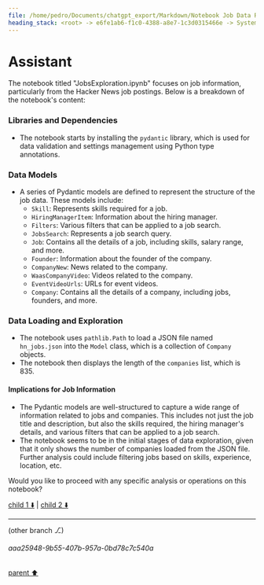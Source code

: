 ```yaml
---
file: /home/pedro/Documents/chatgpt_export/Markdown/Notebook Job Data Retrieval.md
heading_stack: <root> -> e6fe1ab6-f1c0-4388-a8e7-1c3d0315466e -> System -> 24b915fb-e8ff-4102-a875-7f7ea2e2a439 -> System -> aaa2b941-2299-4711-b7fd-52b2da380ed6 -> User -> 6b4fac93-b94a-4f43-82b6-a7a4868044f3 -> Assistant -> c63832c2-df1d-4483-aa9f-ab7e910c8f16 -> Tool -> generated by datamodel-codegen: -> filename:  hn_jobs.json -> timestamp: 2023-09-25T20:22:55+00:00 -> 7b502702-4ce6-40b4-a0ef-439d804f78d0 -> Assistant -> aaa2543c-cd16-4a49-a6dd-36e85c82c60d -> User -> e4e1553a-f7a4-423f-9b5e-134aa2af861c -> Assistant -> 1ca395da-d1b3-4508-8161-5abf783be70e -> Tool -> generated by datamodel-codegen: -> filename:  hn_jobs.json -> timestamp: 2023-09-25T20:22:55+00:00 -> Show a random company -> 5d3bf0ba-b6ce-43f7-a5ca-3fb27a031604 -> Assistant -> aaa20425-66a2-4835-8049-deec7f8467e5 -> User -> 8b440c17-4bdf-495b-b2ae-dc5e8dd7d533 -> Assistant -> 9109e1e2-41f1-493c-b9fa-e314ed35a8ff -> Tool -> generated by datamodel-codegen: -> filename:  hn_jobs.json -> timestamp: 2023-09-25T20:22:55+00:00 -> Show a random company -> 4e987c7e-6f39-476e-ad69-a6cf0713e1ed -> Assistant -> aaa27db9-6747-43da-8090-16c8aa422c6e -> User -> b15cc185-bd79-4692-9c5e-7a893c810569 -> Assistant -> 97ca0ab7-bc48-4897-9931-1d973fd70e02 -> Tool -> generated by datamodel-codegen: -> filename:  hn_jobs.json -> timestamp: 2023-09-25T20:22:55+00:00 -> Show a random company -> 5eff3979-8823-494c-9df9-cb5f88db426e -> Assistant -> 150d31f9-c649-4cb9-a257-f43b09a2e0b8 -> Tool -> Information Related to Job Openings -> 43f9b0f0-a070-41d9-9d64-5204f759d079 -> Assistant -> aaa28917-1835-4887-87e5-a45617870c70 -> User -> debbc83c-7055-4385-96af-f7224ba79aef -> Assistant -> 4eda622a-65b1-480f-9651-9bbbf2b5f8a2 -> Tool -> generated by datamodel-codegen: -> filename:  hn_jobs.json -> timestamp: 2023-09-25T20:22:55+00:00 -> Show a random company -> 68de6d01-cbe5-4879-9966-232d424cb1ba -> Assistant
---
```

# Assistant

The notebook titled "JobsExploration.ipynb" focuses on job information, particularly from the Hacker News job postings. Below is a breakdown of the notebook's content:

### Libraries and Dependencies
- The notebook starts by installing the `pydantic` library, which is used for data validation and settings management using Python type annotations.

### Data Models
- A series of Pydantic models are defined to represent the structure of the job data. These models include:
  - `Skill`: Represents skills required for a job.
  - `HiringManagerItem`: Information about the hiring manager.
  - `Filters`: Various filters that can be applied to a job search.
  - `JobsSearch`: Represents a job search query.
  - `Job`: Contains all the details of a job, including skills, salary range, and more.
  - `Founder`: Information about the founder of the company.
  - `CompanyNew`: News related to the company.
  - `WaasCompanyVideo`: Videos related to the company.
  - `EventVideoUrls`: URLs for event videos.
  - `Company`: Contains all the details of a company, including jobs, founders, and more.

### Data Loading and Exploration
- The notebook uses `pathlib.Path` to load a JSON file named `hn_jobs.json` into the `Model` class, which is a collection of `Company` objects.
- The notebook then displays the length of the `companies` list, which is 835.

#### Implications for Job Information
- The Pydantic models are well-structured to capture a wide range of information related to jobs and companies. This includes not just the job title and description, but also the skills required, the hiring manager's details, and various filters that can be applied to a job search.
- The notebook seems to be in the initial stages of data exploration, given that it only shows the number of companies loaded from the JSON file. Further analysis could include filtering jobs based on skills, experience, location, etc.

Would you like to proceed with any specific analysis or operations on this notebook?

[child 1 ⬇️](#aaa25948-9b55-407b-957a-0bd78c7c540a) | [child 2 ⬇️](#aaa2c604-f280-4681-9bbc-4b718a353389)

---

(other branch ⎇)
###### aaa25948-9b55-407b-957a-0bd78c7c540a
[parent ⬆️](#68de6d01-cbe5-4879-9966-232d424cb1ba)

